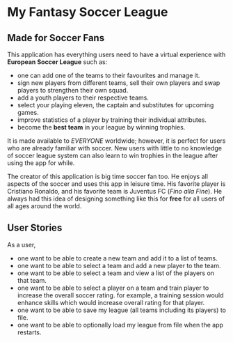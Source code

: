 # My Fantasy Soccer League 

## Made for Soccer Fans

This application has everything users need to have a virtual experience with **European Soccer League** such as:
- one can add one of the teams to their favourites and manage it.
- sign new players from different teams, sell their own players and swap players to strengthen their own squad.
- add a youth players to their respective teams.
- select your playing eleven, the captain and substitutes for upcoming games.
- improve statistics of a player by training their individual attributes.
- become the **best team** in your league by winning trophies.

It is made available to *EVERYONE* worldwide; however, it is perfect for users who are already familiar with
soccer. New users with little to no knowledge of soccer league system can also learn to win trophies in the league
after using the app for while.

The creator of this application is big time soccer fan too. He enjoys all aspects of the soccer and uses this
app in leisure time. His favorite player is Cristiano Ronaldo, and his favorite team is Juventus FC (*Fino alla Fine*).
He always had this idea of designing something like this for **free** for all users of all ages around the world.

## User Stories


As a user,

- one want to be able to create a new team and add it to a list of teams.
- one want to be able to select a team and add a new player to the team.
- one want to be able to select a team and view a list of the players on that team.
- one want to be able to select a player on a team and train player to increase the overall soccer rating.
  for example, a training session would enhance skills which would increase overall rating for that player.
- one want to be able to save my league (all teams including its players) to file.
- one want to be able to optionally load my league from file when the app  restarts.